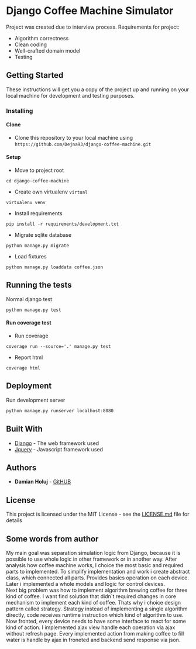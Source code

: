 # Django Coffee Machine Simulator

Project was created due to interview process. Requirements for project:
* Algorithm correctness
* Clean coding
* Well-crafted domain model
* Testing


## Getting Started

These instructions will get you a copy of the project up and running on your local machine for development and testing purposes. 


### Installing

#### Clone
* Clone this repository to your local machine using ```https://github.com/Dejna93/django-coffee-machine.git```

#### Setup
* Move to project root
```
cd django-coffee-machine
```

* Create own virtualenv
```virtual ```

```
virtualenv venv
```

* Install requirements

```
pip install -r requirements/development.txt
```

* Migrate sqlite database
```
python manage.py migrate
```

* Load fixtures
```
python manage.py loaddata coffee.json
```
## Running the tests

Normal django test

```
python manage.py test
```

#### Run coverage test

* Run coverage

```
coverage run --source='.' manage.py test
```
* Report html 
```
coverage html
```

## Deployment

Run development server
```bash
python manage.py runserver localhost:8080
```
## Built With

* [Django](https://docs.djangoproject.com/en/1.11/) - The web framework used
* [Jquery](https://api.jquery.com/) - Javascript framework used

## Authors

* **Damian Holuj** - [GitHUB](https://github.com/dejna93)

## License

This project is licensed under the MIT License - see the [LICENSE.md](LICENSE.md) file for details


## Some words from author

My main goal was separation simulation logic from Django, because it is possible to use whole logic in other framework or in another way.
After analysis how coffee machine works, I choice the most basic and required parts to implemented.
To simplify implementation and work i create abstract class, which connected all parts. Provides basics operation on each device.
Later i implemented a whole models and logic for control devices.  
Next big problem was how to implement algorithm brewing coffee for three kind of coffee.
I want find solution that didn`t required changes in core mechanism to implement each kind of coffee.
Thats why i choice design pattern called strategy. Strategy instead of implementing  a single algorithm directly,
code receives runtime instruction which kind of algorithm to use. 
Now fronted, every device needs to have some interface to react for some kind of action. 
I implemented ajax view handle each operation via ajax without refresh page. 
Every implemented action from making coffee to fill water is handle by ajax in froneted 
and backend send response via json.  
